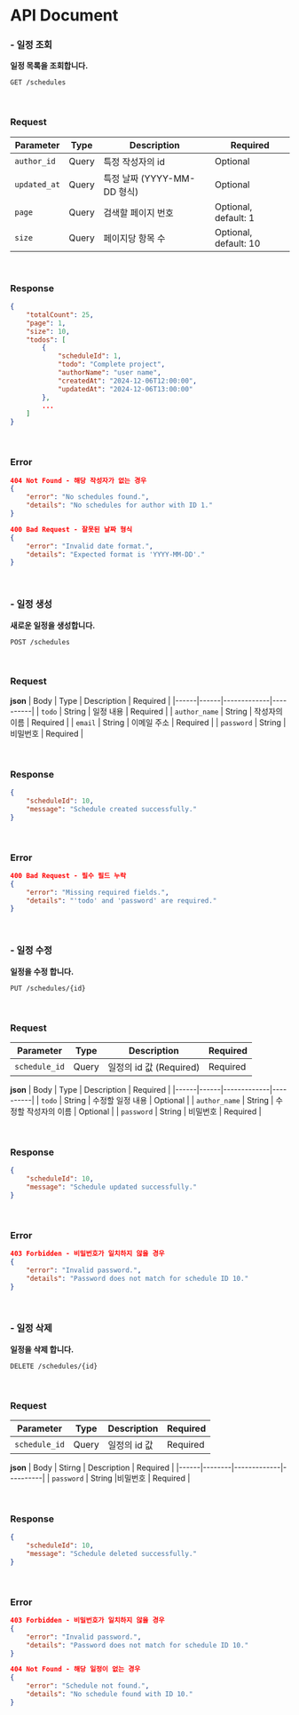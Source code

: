 # API Document

### - 일정 조회

**일정 목록을 조회합니다.**

~~~ http
GET /schedules
~~~

<br>

### Request

| Parameter | Type | Description | Required |
|--------|--------|--------|-------------|
| `author_id` | Query | 특정 작성자의 id | Optional |
| `updated_at` | Query | 특정 날짜 (YYYY-MM-DD 형식) | Optional |
| `page` | Query | 검색할 페이지 번호 | Optional, default: 1 |
| `size` | Query | 페이지당 항목 수 | Optional, default: 10 |

<br>

### Response
~~~ json
{
    "totalCount": 25,
    "page": 1,
    "size": 10,
    "todos": [
        {
            "scheduleId": 1,
            "todo": "Complete project",
            "authorName": "user name",
            "createdAt": "2024-12-06T12:00:00",
            "updatedAt": "2024-12-06T13:00:00"
        },
        ...
    ]
}
~~~

<br>

### Error

~~~ json
404 Not Found - 해당 작성자가 없는 경우
{
    "error": "No schedules found.",
    "details": "No schedules for author with ID 1."
}

400 Bad Request - 잘못된 날짜 형식
{
    "error": "Invalid date format.",
    "details": "Expected format is 'YYYY-MM-DD'."
}
~~~

<br>

### - 일정 생성

**새로운 일정을 생성합니다.**

~~~ http
POST /schedules
~~~

<br>

### Request

**json**
| Body | Type | Description | Required |
|------|------|-------------|----------|
| `todo` | String | 일정 내용 | Required |
| `author_name` | String | 작성자의 이름 | Required |
| `email` | String | 이메일 주소 | Required |
| `password` | String | 비밀번호 | Required |

<br>

### Response
~~~ json
{
    "scheduleId": 10,
    "message": "Schedule created successfully."
}
~~~

<br>

### Error

~~~ json
400 Bad Request - 필수 필드 누락
{
    "error": "Missing required fields.",
    "details": "'todo' and 'password' are required."
}
~~~

<br>

### - 일정 수정

**일정을 수정 합니다.**

~~~ http
PUT /schedules/{id}
~~~

<br>

### Request

| Parameter | Type | Description | Required |
|-----------|------|-------------|----------|
| `schedule_id` | Query | 일정의 id 값 (Required) | Required |

**json**
| Body | Type | Description | Required |
|------|------|-------------|----------|
| `todo` | String | 수정할 일정 내용 | Optional |
| `author_name` | String | 수정할 작성자의 이름 | Optional |
| `password` | String | 비밀번호 | Required |

<br>

### Response
~~~ json
{
    "scheduleId": 10,
    "message": "Schedule updated successfully."
}
~~~

<br>

### Error

~~~ json
403 Forbidden - 비밀번호가 일치하지 않을 경우
{
    "error": "Invalid password.",
    "details": "Password does not match for schedule ID 10."
}
~~~

<br>

### - 일정 삭제

**일정을 삭제 합니다.**

~~~ http
DELETE /schedules/{id}
~~~

<br>

### Request

| Parameter | Type | Description | Required |
|-----------|------|-------------|----------|
| `schedule_id` | Query | 일정의 id 값 | Required |

**json**
| Body | Stirng | Description | Required |
|------|--------|-------------|----------|
| `password` | String |비밀번호 | Required |

<br>

### Response
~~~ json
{
    "scheduleId": 10,
    "message": "Schedule deleted successfully."
}
~~~

<br>

### Error

~~~ json
403 Forbidden - 비밀번호가 일치하지 않을 경우
{
    "error": "Invalid password.",
    "details": "Password does not match for schedule ID 10."
}

404 Not Found - 해당 일정이 없는 경우
{
    "error": "Schedule not found.",
    "details": "No schedule found with ID 10."
}
~~~

<br>

